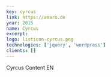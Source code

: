```yaml
---
key: cyrcus
link: https://amaro.de
year: 2015
name: Cyrcus
excerpt:
logo: listicon-cyrcus.png
technologies: ['jquery', 'wordpress']
clients: []
---
```


Cyrcus Content EN
